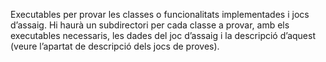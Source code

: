 
Executables per provar les classes o funcionalitats implementades i jocs
d’assaig. Hi haurà un subdirectori per cada classe a provar, amb els executables
necessaris, les dades del joc d’assaig i la descripció d’aquest (veure l’apartat de
descripció dels jocs de proves).
